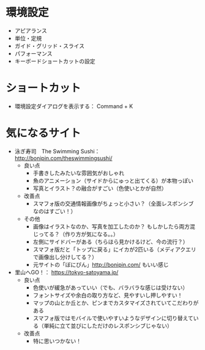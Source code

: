 # 環境設定
- アピアランス
- 単位・定規
- ガイド・グリッド・スライス
- パフォーマンス
- キーボードショートカットの設定

# ショートカット
- 環境設定ダイアログを表示する： Command + K

# 気になるサイト
- 泳ぎ寿司　The Swimming Sushi： http://bonipin.com/theswimmingsushi/
    - 良い点
        - 手書きしたみたいな雰囲気がおしゃれ
        - 魚のアニメーション（サイドからにゅっと出てくる）が本物っぽい
        - 写真とイラスト？の融合がすごい（色使いとかが自然）
    - 改善点
        - スマフォ版の交通情報画像がちょっと小さい？（全面レスポンシブなのはすごい！）
    - その他
        - 画像はイラストなのか、写真を加工したのか？ もしかしたら両方混じってる？（作り方が気になる。。）
        - 左側にサイドバーがある（ちらほら見かけるけど、今の流行？）
        - スマフォ版だと「トップに戻る」にイカが2匹いる（メディアクエリで画像出し分けしてる？）
        - 元サイトの「ぼにぴん」http://bonipin.com/ もいい感じ
- 里山へGO！： https://tokyo-satoyama.jp/
    - 良い点
        - 色使いが緩急があっていい（でも、バラバラな感じは受けない）
        - フォントサイズや余白の取り方など、見やすいし押しやすい！
        - マップの山とか丘とか、ピンまでカスタマイズされていてこだわりがある
        - スマフォ版ではモバイルで使いやすいようなデザインに切り替えている（単純に立て並びにしただけのレスポンシブじゃない）
    - 改善点
        - 特に思いつかない！
